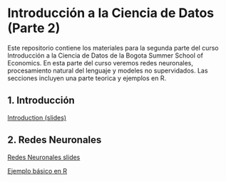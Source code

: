 # Introducción a la Ciencia de Datos (Parte 2)
Este repositorio contiene los materiales para la segunda parte del curso Introducción a la Ciencia de Datos de la Bogota Summer School of Economics. En esta parte del curso veremos redes neuronales, procesamiento natural del lenguaje y modeles no supervidados. Las secciones incluyen una parte teorica y ejemplos en R. 


## 1. Introducción

[Introduction (slides)](/Intro/Intro.pdf)

## 2. Redes Neuronales 

[Redes Neuronales slides](/Redes_Neuronales/RN.pdf)

[Ejemplo básico en R](/Redes_Neuronales/CodigoRNN.html)
